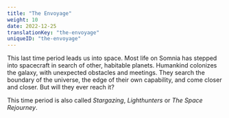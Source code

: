 ```yaml
---
title: "The Envoyage"
weight: 10
date: 2022-12-25
translationKey: "the-envoyage"
uniqueID: "the-envoyage"
---
```


This last time period leads us into space. Most life on Somnia has stepped into spacecraft in search of other, habitable planets. Humankind colonizes the galaxy, with unexpected obstacles and meetings. They search the boundary of the universe, the edge of their own capability, and come closer and closer. But will they ever reach it?

This time period is also called _Stargazing_, _Lighthunters_ or _The Space Rejourney_.